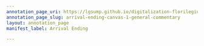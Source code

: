 ```yaml
---
annotation_page_uri: https://lgsump.github.io/digitalization-florilegium/annotations/arrival-ending-canvas-1-general-commentary.json
annotation_page_slug: arrival-ending-canvas-1-general-commentary
layout: annotation_page
manifest_label: Arrival Ending

---
```

